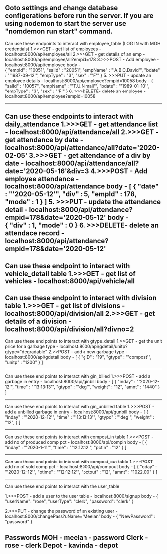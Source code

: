 Goto settings and change database configerations before run the server.
If you are using nodemon to start the server use "nomdemon run start" command.
------------------------------------------------------------------------------------------------
Can use these endpoints to interact with employee_table
(LOG IN with MOH credentials)
    1.>>>GET  - get list of employees     - localhost:8000/api/employee/all
    2.>>>GET  - get details of an emp     - localhost:8000/api/employee/all?empid=178
    3.>>>POST - Add employee              - localhost:8000/api/employee
        body -  
                    {
                            "empId"     : "10051",
                            "salId"     : "20051",
                            "empName"   : "'A.B.C.David'",
                            "bdate"     : "'1987-09-12'",
                            "empType"   : "3",
                            "sex"       : "'F'"
                    }
    5. >>>PUT - update an employee details - localhost:8000/api/employee?empid=10058
        body -  {
                    "salId"     : "10057",
                    "empName"   : "'T.U.Nimali'",
                    "bdate"     : "'1989-01-10'",
                    "empType"   : "3",
                    "sex"       : "'F'"
                }
    6. >>>DELETE- delete an employee       - localhost:8000/api/employee?empid=10058

------------------------------------------------------------------------------------------------
Can use these endpoints to interact with daily_attendance
    1.>>>GET  - get attendance list       - localhost:8000/api/attendance/all
    2.>>>GET  - get attendance by date    - localhost:8000/api/attendance/all?date='2020-02-05'
    3.>>>GET  - get attendance of a div by date - localhost:8000/api/attendance/all?date='2020-05-16'&div=3
    4.>>>POST - Add employee attendance   - localhost:8000/api/attendance
        body -  [
                    {
                        "date"  : "'2020-05-12'",
                        "div"   : 5,
                        "empId" : 178,
                        "mode"  : 1
                    }
                ]
    5. >>>PUT - update the attendance detail - localhost:8000/api/attendance?empid=178&date='2020-05-12'
        body -  
            {
                "div"   : 1,
                "mode"  : 0
            }
    6. >>>DELETE- delete an attendace record      - localhost:8000/api/attendance?empid=178&date='2020-05-12'
------------------------------------------------------------------------------------------------
Can use these endpoint to interact with vehicle_detail table
    1.>>>GET - get list of vehicles       - localhost:8000/api/vehicle/all
------------------------------------------------------------------------------------------------
Can use these endpoint to interact with division table
    1.>>>GET - get list of divisions         - localhost:8000/api/division/all
    2.>>>GET - get details of a division     - localhost:8000/api/division/all?divno=2
------------------------------------------------------------------------------------------------
Can use these end points to interact with gtype_detail
    1.>>GET - get the unit price for a garbage type - localhost:8000/api/gdetail/unitp?gtype="degradable"
    2.>>POST - add a new garbage type   - localhost:8000/api/gdetail
        body -  [
                    {
                        "gID"   : "19",
                        "gtype" : "'compost'",
                        "unitp" : "1200"
                    }
                ]
   

------------------------------------------------------------------------------------------------
Can use these end points to interact with gin_billed
    1.>>>POST - add a garbage in entry   - localhost:8000/api/ginbill
        body -  [
                    {
                        "inday"     : "'2020-12-12'",
                        "time"      : "'13:13:13'",
                        "gtypo"     : "'deg'",
                        "weight"    : "12",
                        "amnt"      : "1440"
                    }
                ]

------------------------------------------------------------------------------------------------
Can use these end points to interact with gin_unbilled table
    1.>>>POST - add a unbilled garbage in entry   - localhost:8000/api/gunbill
        body -  [
                    {
                        "inday"     : "'2020-12-12'",
                        "time"      : "'13:13:13'",
                        "gtypo"     : "'deg'",
                        "weight"    : "12",
                    }
                ]

------------------------------------------------------------------------------------------------
Can use these end points to interact with compost_in table
    1.>>>POST - add no of produced comp pct   - localhost:8000/api/compin
        body -  [
                    {
                        "inday"   :   "'2020-1-11'",
                        "time"    :   "'12:12:12'",
                        "pctin"   :   "12"
                    }
                ]

------------------------------------------------------------------------------------------------
Can use these end points to interact with compost_out table
    1.>>>POST - add no of sold comp pct   - localhost:8000/api/compout
        body -  [
                    {
                        "oday"      :   "'2020-12-12'",
                        "otime"     :   "'12:12:12'",
                        "pctout"    :   "12",
                        "amnt"      :   "1022.00"
                    }
                ]

------------------------------------------------------------------------------------------------
Can use these end points to interact with the user_table

1.>>>POST - add a user to the user table - localhost:8000/signup
    body - 
            {
                "userName": "rose",
                "userType": "clerk",
                "password": "clerk"
            }

2.>>>PUT - change the password of an existing user - localhost:8000/changePass?uName='Meelan'
    body - 
            {
                "NewPassword" : "password"
            }

Passwords
    MOH - meelan - password
    Clerk -rose - clerk
    Depot - kavinda - depot
------------------------------------------------------------------------------------------------
